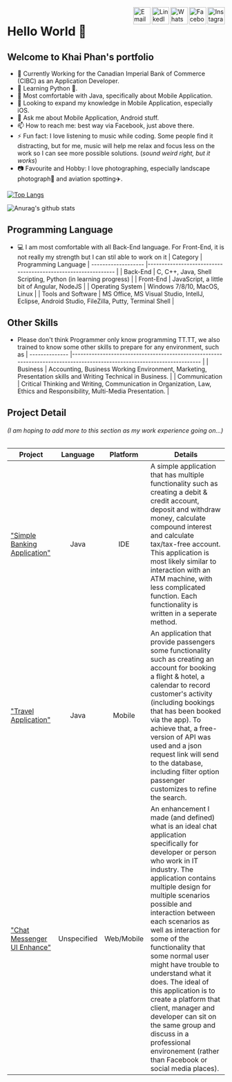 <!--
**phanthanhkhai480/phanthanhkhai480** is a ✨ _special_ ✨ repository because its `README.md` (this file) appears on your GitHub profile.
-->


<a target="_blank" href="https://www.instagram.com/phanthanh.khai/">
  <img src='https://i.postimg.cc/5jC6V37P/unnamed.png' align="right" width=40 length=40 alt='Instagram'/>
</a>
<a target="_blank" href="https://www.facebook.com/phanthanh.khai.9">
  <img src='https://i.postimg.cc/Sjyv0Tx4/Facebook-Logo-2019.png' align="right" width=40 length=40 alt='Facebook'/>
</a>
<a target="_blank" href="https://api.whatsapp.com/send?phone=+14168240102">
  <img src='https://i.postimg.cc/0KPghPH1/social-whatsapp-circle-512.png' align="right" width=40 length=40 alt='WhatsApp'/>
</a>
<a target="_blank" href="https://www.linkedin.com/in/phanthanhkhai9/">
  <img src='https://i.postimg.cc/tYrTdMY4/social-linkedin-circle-512.png' align="right" width=40 length=40 alt='LinkedIn'/>
</a>
<a target="_blank" href="mailto:phanthanhkhai480@gmail.com">
  <img src='https://i.postimg.cc/vcSYxxN1/icon-email-material-design-512.png' align="right" width=40 length=40 alt='Email'/>
</a>

# Hello World 👋
## Welcome to Khai Phan's portfolio


- 🔭 Currently Working for the Canadian Imperial Bank of Commerce (CIBC) as an Application Developer.
- 🌱 Learning Python 🐍.
- 📱  Most comfortable with Java, specifically about Mobile Application.
- 🤔 Looking to expand my knowledge in Mobile Application, especially iOS.
- 💬 Ask me about Mobile Application, Android stuff.
- 📫 How to reach me: best way via Facebook, just above there.
- ⚡ Fun fact: I love listening to music while coding. Some people find it distracting, but for me, music will help me relax and focus less on the work so I can see more possible solutions. (*sound weird right, but it works*)
- 📷 Favourite and Hobby: I love photographing, especially landscape photograph🧗‍ and aviation spotting✈️. 


[![Top Langs](https://github-readme-stats.vercel.app/api/top-langs/?username=phanthanhkhai480&layout=compact&show_icons=true&theme=dracula)](https://github.com/anuraghazra/github-readme-stats)

![Anurag's github stats](https://github-readme-stats.vercel.app/api?username=phanthanhkhai480&show_icons=true&theme=dracula)

## Programming Language
- 💻 I am most comfortable with all Back-End language. For Front-End, it is not really my strength but I can stil able to work on it
| Category            | Programming Language
| ------------------- |-------------------------------------------------------------- |
| Back-End            | C, C++, Java, Shell Scripting, Python (in learning progress)  |
| Front-End           | JavaScript, a little bit of Angular, NodeJS                   |
| Operating System    | Windows 7/8/10, MacOS, Linux                                  |
| Tools and Software  | MS Office, MS Visual Studio, IntellJ, Eclipse, Android Studio, FileZilla, Putty, Terminal Shell |

## Other Skills
- Please don't think Programmer only know programming TT.TT, we also trained to know some other skills to prepare for any environment, such as
| -------------- |------------------------------------------------------------------------------------------------------------------------ |
| Business       | Accounting, Business Working Environment, Marketing, Presentation skills and Writing Technical in Business.             |
| Communication  | Critical Thinking and Writing, Communication in Organization, Law, Ethics and Responsibility, Multi-Media Presentation. |

## Project Detail
###### (I am hoping to add more to this section as my work experience going on...)

| Project                       | Language   | Platform | Details                         | 
| ----------------------------- |:----------:|:--------:|---------------------------------|
| ["Simple Banking Application"](https://github.com/phanthanhkhai480/Project/tree/main/Banking%20App%20(IDE))    | Java       | IDE      | A simple application that has multiple functionality such as creating a debit & credit account, deposit and withdraw money, calculate compound interest and calculate tax/tax-free account. This application is most likely similar to interaction with an ATM machine, with less complicated function. Each functionality is written in a seperate method.  |
| ["Travel Application"](https://github.com/phanthanhkhai480/Project/tree/main/Travel%20App%20(Mobile)/TravelApp)         | Java       | Mobile   | An application that provide passengers some functionality such as creating an account for booking a flight & hotel, a calendar to record customer's activity (including bookings that has been booked via the app). To achieve that, a free-version of API was used and a json request link will send to the database, including filter option passenger customizes to refine the search.   |
| ["Chat Messenger UI Enhance"](https://www.figma.com/proto/RmQACSrr3ltHtxBclB5ZXN/BTH745-Prototype?node-id=101%3A140&scaling=min-zoom)    | Unspecified| Web/Mobile | An enhancement I made (and defined) what is an ideal chat application specifically for developer or person who work in IT industry. The application contains multiple design for multiple scenarios possible and interaction between each scenarios as well as interaction for some of the functionality that some normal user might have trouble to understand what it does. The ideal of this application is to create a platform that client, manager and developer can sit on the same group and discuss in a professional environement (rather than Facebook or social media places).






